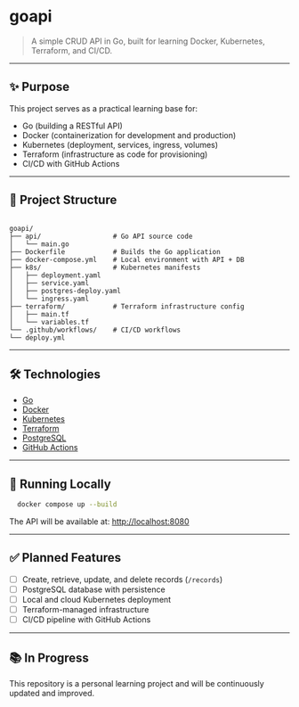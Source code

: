 # goapi

> A simple CRUD API in Go, built for learning Docker, Kubernetes, Terraform, and CI/CD.

---

## ✨ Purpose

This project serves as a practical learning base for:

- Go (building a RESTful API)
- Docker (containerization for development and production)
- Kubernetes (deployment, services, ingress, volumes)
- Terraform (infrastructure as code for provisioning)
- CI/CD with GitHub Actions

---

## 📁 Project Structure

```

goapi/
├── api/                  # Go API source code
│   └── main.go
├── Dockerfile            # Builds the Go application
├── docker-compose.yml    # Local environment with API + DB
├── k8s/                  # Kubernetes manifests
│   ├── deployment.yaml
│   ├── service.yaml
│   ├── postgres-deploy.yaml
│   └── ingress.yaml
├── terraform/            # Terraform infrastructure config
│   ├── main.tf
│   └── variables.tf
└── .github/workflows/    # CI/CD workflows
└── deploy.yml

```

---

## 🛠 Technologies

- [Go](https://golang.org)
- [Docker](https://www.docker.com/)
- [Kubernetes](https://kubernetes.io/)
- [Terraform](https://www.terraform.io/)
- [PostgreSQL](https://www.postgresql.org/)
- [GitHub Actions](https://github.com/features/actions)

---

## 🚀 Running Locally

```bash
  docker compose up --build
```


The API will be available at: [http://localhost:8080](http://localhost:8080)

---

## ✅ Planned Features

* [ ] Create, retrieve, update, and delete records (`/records`)
* [ ] PostgreSQL database with persistence
* [ ] Local and cloud Kubernetes deployment
* [ ] Terraform-managed infrastructure
* [ ] CI/CD pipeline with GitHub Actions

---

## 📚 In Progress

This repository is a personal learning project and will be continuously updated and improved.
